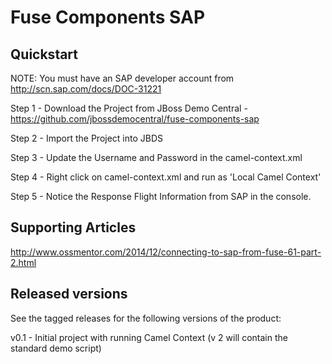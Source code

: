 # Fuse Components SAP

Quickstart
----------

NOTE: You must have an SAP developer account from http://scn.sap.com/docs/DOC-31221  

Step 1 - Download the Project from JBoss Demo Central - https://github.com/jbossdemocentral/fuse-components-sap 

Step 2 - Import the Project into JBDS 

Step 3 - Update the Username and Password in the camel-context.xml  

Step 4 - Right click on camel-context.xml and run as 'Local Camel Context'  

Step 5 - Notice the Response Flight Information from SAP in the console.  

Supporting Articles
-------------------

http://www.ossmentor.com/2014/12/connecting-to-sap-from-fuse-61-part-2.html


Released versions
-----------------


See the tagged releases for the following versions of the product:

v0.1 - Initial project with running Camel Context (v 2 will contain the standard demo script)
